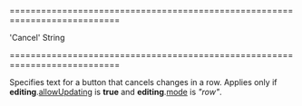 ===========================================================================
<!--default-->'Cancel'<!--/default-->
<!--type-->String<!--/type-->
===========================================================================

<!--shortDescription-->
Specifies text for a button that cancels changes in a row. Applies only if **editing**.[allowUpdating]({basewidgetpath}/Configuration/editing/#allowUpdating) is **true** and **editing**.[mode]({basewidgetpath}/Configuration/editing/#mode) is *"row"*.
<!--/shortDescription-->

<!--fullDescription-->

<!--/fullDescription-->